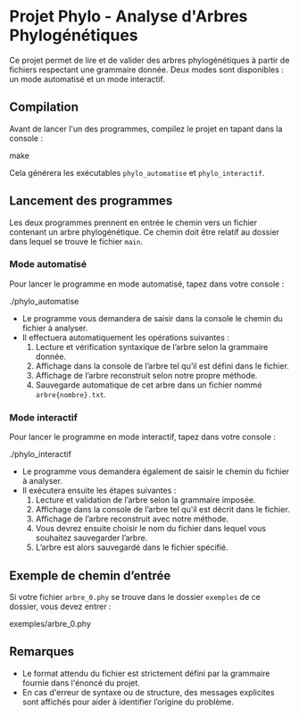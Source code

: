 # Projet Phylo - Analyse d'Arbres Phylogénétiques

Ce projet permet de lire et de valider des arbres phylogénétiques à partir de fichiers respectant une grammaire donnée. Deux modes sont disponibles : un mode automatisé et un mode interactif.

## Compilation

Avant de lancer l'un des programmes, compilez le projet en tapant dans la console :

make

Cela générera les exécutables `phylo_automatise` et `phylo_interactif`.

## Lancement des programmes

Les deux programmes prennent en entrée le chemin vers un fichier contenant un arbre phylogénétique. Ce chemin doit être relatif au dossier dans lequel se trouve le fichier `main`.

### Mode automatisé

Pour lancer le programme en mode automatisé, tapez dans votre console :

./phylo_automatise

- Le programme vous demandera de saisir dans la console le chemin du fichier à analyser.
- Il effectuera automatiquement les opérations suivantes :
  1. Lecture et vérification syntaxique de l’arbre selon la grammaire donnée.
  2. Affichage dans la console de l’arbre tel qu’il est défini dans le fichier.
  3. Affichage de l’arbre reconstruit selon notre propre méthode.
  4. Sauvegarde automatique de cet arbre dans un fichier nommé `arbre{nombre}.txt`.

### Mode interactif

Pour lancer le programme en mode interactif, tapez dans votre console :

./phylo_interactif

- Le programme vous demandera également de saisir le chemin du fichier à analyser.
- Il exécutera ensuite les étapes suivantes :
  1. Lecture et validation de l’arbre selon la grammaire imposée.
  2. Affichage dans la console de l’arbre tel qu'il est décrit dans le fichier.
  3. Affichage de l’arbre reconstruit avec notre méthode.
  4. Vous devrez ensuite choisir le nom du fichier dans lequel vous souhaitez sauvegarder l’arbre.
  5. L’arbre est alors sauvegardé dans le fichier spécifié.

## Exemple de chemin d’entrée

Si votre fichier `arbre_0.phy` se trouve dans le dossier `exemples` de ce dossier, vous devez entrer :

exemples/arbre_0.phy

## Remarques

- Le format attendu du fichier est strictement défini par la grammaire fournie dans l'énoncé du projet.
- En cas d'erreur de syntaxe ou de structure, des messages explicites sont affichés pour aider à identifier l’origine du problème.